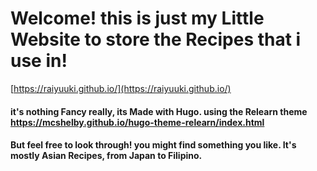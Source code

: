 # Welcome! this is just my Little Website to store the Recipes that i use in!

[https://raiyuuki.github.io/](https://raiyuuki.github.io/)

#### it's nothing Fancy really, its Made with Hugo. using the Relearn theme https://mcshelby.github.io/hugo-theme-relearn/index.html

#### But feel free to look through! you might find something you like. It's mostly Asian Recipes, from Japan to Filipino. 